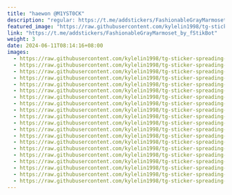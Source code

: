 ```yaml
---
title: "haewon @M1YST0CK"
description: "regular: https://t.me/addstickers/FashionableGrayMarmoset_by_fStikBot"
featured_image: "https://raw.githubusercontent.com/kylelin1998/tg-sticker-spreading-worldwide-images/main/img/b63a7c55-58d9-47a3-9712-a1f0d989f2a9.jpg"
link: "https://t.me/addstickers/FashionableGrayMarmoset_by_fStikBot"
weight: 3
date: 2024-06-11T08:14:16+08:00
images:
  - https://raw.githubusercontent.com/kylelin1998/tg-sticker-spreading-worldwide-images/main/img/b63a7c55-58d9-47a3-9712-a1f0d989f2a9.jpg
  - https://raw.githubusercontent.com/kylelin1998/tg-sticker-spreading-worldwide-images/main/img/4f91122f-664e-4425-a3f7-fba982a540c0.jpg
  - https://raw.githubusercontent.com/kylelin1998/tg-sticker-spreading-worldwide-images/main/img/4bf8ef92-a35a-414e-b914-b3d88f23becc.jpg
  - https://raw.githubusercontent.com/kylelin1998/tg-sticker-spreading-worldwide-images/main/img/64ca5135-5000-4e09-9ca9-c42ab9d4b4c8.jpg
  - https://raw.githubusercontent.com/kylelin1998/tg-sticker-spreading-worldwide-images/main/img/aca2c15e-f7ae-417e-b5f4-ed3e9090be4b.jpg
  - https://raw.githubusercontent.com/kylelin1998/tg-sticker-spreading-worldwide-images/main/img/5206ee91-a3da-43f0-a0d6-7c6e298148ed.jpg
  - https://raw.githubusercontent.com/kylelin1998/tg-sticker-spreading-worldwide-images/main/img/928d6cf4-e58f-49f6-9e05-a43f59a41a7e.jpg
  - https://raw.githubusercontent.com/kylelin1998/tg-sticker-spreading-worldwide-images/main/img/bc902c34-6d47-4c14-8f1c-fa1d698db951.jpg
  - https://raw.githubusercontent.com/kylelin1998/tg-sticker-spreading-worldwide-images/main/img/b462887c-5c9b-4559-bf63-8866e3ad554a.jpg
  - https://raw.githubusercontent.com/kylelin1998/tg-sticker-spreading-worldwide-images/main/img/1cc91d52-6f53-40f6-834c-78dff050f6a1.jpg
  - https://raw.githubusercontent.com/kylelin1998/tg-sticker-spreading-worldwide-images/main/img/f66c43f2-885b-4e77-8db9-d8a141595699.jpg
  - https://raw.githubusercontent.com/kylelin1998/tg-sticker-spreading-worldwide-images/main/img/06e6e3ed-4492-4c72-939c-c7215106aeb0.jpg
  - https://raw.githubusercontent.com/kylelin1998/tg-sticker-spreading-worldwide-images/main/img/0941ba13-4c3e-4b1d-ba78-b42c7d8fc942.jpg
  - https://raw.githubusercontent.com/kylelin1998/tg-sticker-spreading-worldwide-images/main/img/4f9126bc-cfe6-4b36-b529-6d8c40175c61.jpg
  - https://raw.githubusercontent.com/kylelin1998/tg-sticker-spreading-worldwide-images/main/img/f62a48c7-6aa4-4bcc-b92a-3f91c4b6db1f.jpg
  - https://raw.githubusercontent.com/kylelin1998/tg-sticker-spreading-worldwide-images/main/img/12f65c5e-aab1-4299-bda6-b2040246f37e.jpg
  - https://raw.githubusercontent.com/kylelin1998/tg-sticker-spreading-worldwide-images/main/img/0276e56c-141e-41b3-9cea-2de041c39b16.jpg
  - https://raw.githubusercontent.com/kylelin1998/tg-sticker-spreading-worldwide-images/main/img/77b88360-6f56-4ac1-953f-f646b0baf927.jpg
  - https://raw.githubusercontent.com/kylelin1998/tg-sticker-spreading-worldwide-images/main/img/0513526b-cc06-414a-8563-cde4404f4af3.jpg
  - https://raw.githubusercontent.com/kylelin1998/tg-sticker-spreading-worldwide-images/main/img/d3a222de-2cc9-4546-a7cc-8d62f352b5b5.jpg
---
```

